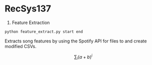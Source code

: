 # RecSys137

1. Feature Extraction
```
python feature_extract.py start end
```
Extracts song features by using the Spotify API for files <start> to <end> and create modified CSVs.

$$\sum_i (a+b)^i$$
